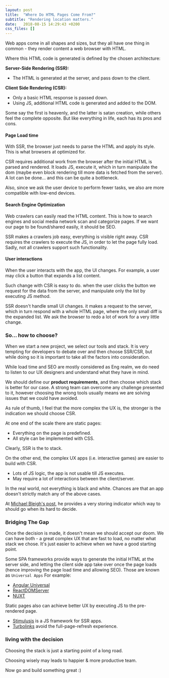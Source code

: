 ```yaml
---
layout: post
title:  "Where Do HTML Pages Come From?"
subtitle: "Rendering location matters."
date:   2018-08-15 14:29:43 +0200
css_files: []
---
```


Web apps come in all shapes and sizes, but they all have one thing in common -
they render content a web browser with HTML.

Where this HTML code is generated is defined by the chosen architecture:

**Server-Side Rendering (SSR):**
- The HTML is generated at the server, and pass down to the client.

**Client Side Rendering (CSR):**
- Only a basic HTML response is passed down.
- Using JS, additional HTML code is generated and added to the DOM.

Some say the first is heavenly, and the latter is satan creation, while others feel
the complete opposite. But like everything in life, each has its pros and
cons.

#### Page Load time

With SSR, the browser just needs to parse the HTML and apply its style. This is
what browsers at optimized for.

CSR requires additional work from the browser after the initial HTML is parsed
and rendered. It loads JS, execute it, which in turn manipulate the dom (maybe
even block rendering till more data is fetched from the server). A
lot can be done... and this can be quite a bottleneck.

Also, since we ask the user device to perform fewer tasks, we also are more
compatible with low-end devices.

#### Search Engine Optimization
Web crawlers can easily read the HTML content. This is how to search engines and social
media network scan and categorize pages. If we want our page to be
found/shared easily, it should be SEO.

SSR makes a crawlers job easy, everything is visible right away.
CSR requires the crawlers to execute the JS, in order to let the page fully
load. Sadly, not all crawlers support such functionality.

#### User interactions
When the user interacts with the app, the UI changes. For example, a user may
click a button that expands a list content.

Such change with CSR is easy to do. when the user clicks the button we request
for the data from the server, and manipulate only the list by executing JS
method.

SSR doesn't handle small UI changes. it makes a request to the server, which in turn
respond with a whole HTML page, where the only small diff is the expanded list.
We ask the browser to redo a lot of work for a very little change.

### So... how to choose?

When we start a new project, we select our tools and stack. It is very tempting
for developers to debate over and then choose SSR/CSR, but while doing so it is
important to take all the factors into consideration.

While load time and SEO are mostly considered as Eng realm, we do need to
listen to our UX designers and understand what they have in mind.

We should define our **product requirements**, and then choose which stack is
better for our case. A strong team can overcome any challenge presented to it,
however choosing the wrong tools usually means we are solving issues that
we could have avoided.

As rule of thumb, I feel that the more complex the UX is, the stronger is the
indication we should choose CSR.

At one end of the scale there are static pages:
- Everything on the page is predefined.
- All style can be implemented with CSS.

Clearly, SSR is the to stack.

On the other end, the complex UX apps (i.e. interactive games) are easier to
build with CSR.
- Lots of JS logic, the app is not usable till JS executes.
- May require a lot of interactions between the client/server.

In the real world, not everything is black and white. Chances are that an app doesn't strictly match any of the above cases.

At [Michael Bleigh's post](https://blog.usejournal.com/when-should-i-server-side-render-c2a383ff2d0f),
he provides a very storing indicator which way to should go when its hard to
decide.

### Bridging The Gap
Once the decision is made, it doesn't mean we should accept our doom. We can
have both - a great complex UX that are fast to load, no matter what stack we
chose. It's just easier to achieve when we have a good starting point.

Some SPA frameworks provide ways to generate the initial HTML at the server
side, and letting the client side app take over once the page loads (hence
improving the page load time and allowing SEO). Those are known as
`Universal Apps` For example:

- [Angular Universal](https://angular.io/guide/universal)
- [ReactDOMServer](https://reactjs.org/docs/react-dom-server.html)
- [NUXT](https://nuxtjs.org/)

Static pages also can achieve better UX by executing JS to the pre-rendered
page.

 - [Stimulusjs](https://stimulusjs.org/) is a JS framework for SSR apps.
 - [Turbolinks](https://github.com/turbolinks/turbolinks) avoid the
 full-page-refresh experience.


### living with the decision

Choosing the stack is just a starting point of a long road.

Choosing wisely may leads to happier & more productive team.

Now go and build something great :)
